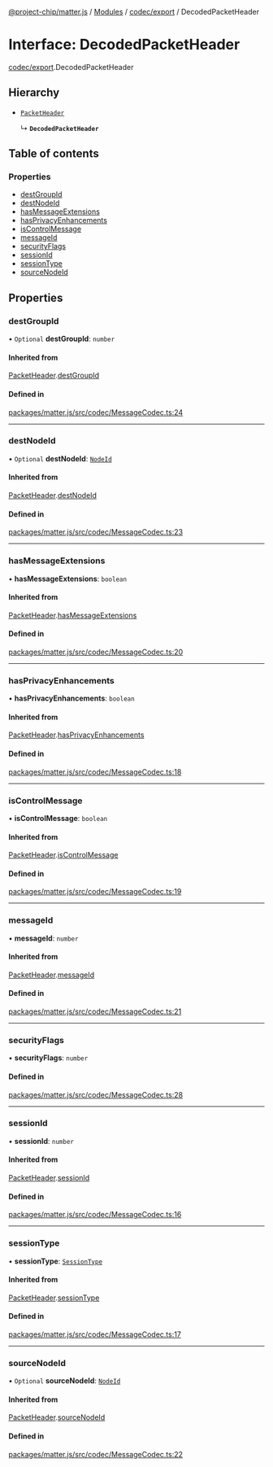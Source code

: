 [@project-chip/matter.js](../README.md) / [Modules](../modules.md) / [codec/export](../modules/codec_export.md) / DecodedPacketHeader

# Interface: DecodedPacketHeader

[codec/export](../modules/codec_export.md).DecodedPacketHeader

## Hierarchy

- [`PacketHeader`](codec_export.PacketHeader.md)

  ↳ **`DecodedPacketHeader`**

## Table of contents

### Properties

- [destGroupId](codec_export.DecodedPacketHeader.md#destgroupid)
- [destNodeId](codec_export.DecodedPacketHeader.md#destnodeid)
- [hasMessageExtensions](codec_export.DecodedPacketHeader.md#hasmessageextensions)
- [hasPrivacyEnhancements](codec_export.DecodedPacketHeader.md#hasprivacyenhancements)
- [isControlMessage](codec_export.DecodedPacketHeader.md#iscontrolmessage)
- [messageId](codec_export.DecodedPacketHeader.md#messageid)
- [securityFlags](codec_export.DecodedPacketHeader.md#securityflags)
- [sessionId](codec_export.DecodedPacketHeader.md#sessionid)
- [sessionType](codec_export.DecodedPacketHeader.md#sessiontype)
- [sourceNodeId](codec_export.DecodedPacketHeader.md#sourcenodeid)

## Properties

### destGroupId

• `Optional` **destGroupId**: `number`

#### Inherited from

[PacketHeader](codec_export.PacketHeader.md).[destGroupId](codec_export.PacketHeader.md#destgroupid)

#### Defined in

[packages/matter.js/src/codec/MessageCodec.ts:24](https://github.com/project-chip/matter.js/blob/b7330d72/packages/matter.js/src/codec/MessageCodec.ts#L24)

___

### destNodeId

• `Optional` **destNodeId**: [`NodeId`](../modules/datatype_export.md#nodeid)

#### Inherited from

[PacketHeader](codec_export.PacketHeader.md).[destNodeId](codec_export.PacketHeader.md#destnodeid)

#### Defined in

[packages/matter.js/src/codec/MessageCodec.ts:23](https://github.com/project-chip/matter.js/blob/b7330d72/packages/matter.js/src/codec/MessageCodec.ts#L23)

___

### hasMessageExtensions

• **hasMessageExtensions**: `boolean`

#### Inherited from

[PacketHeader](codec_export.PacketHeader.md).[hasMessageExtensions](codec_export.PacketHeader.md#hasmessageextensions)

#### Defined in

[packages/matter.js/src/codec/MessageCodec.ts:20](https://github.com/project-chip/matter.js/blob/b7330d72/packages/matter.js/src/codec/MessageCodec.ts#L20)

___

### hasPrivacyEnhancements

• **hasPrivacyEnhancements**: `boolean`

#### Inherited from

[PacketHeader](codec_export.PacketHeader.md).[hasPrivacyEnhancements](codec_export.PacketHeader.md#hasprivacyenhancements)

#### Defined in

[packages/matter.js/src/codec/MessageCodec.ts:18](https://github.com/project-chip/matter.js/blob/b7330d72/packages/matter.js/src/codec/MessageCodec.ts#L18)

___

### isControlMessage

• **isControlMessage**: `boolean`

#### Inherited from

[PacketHeader](codec_export.PacketHeader.md).[isControlMessage](codec_export.PacketHeader.md#iscontrolmessage)

#### Defined in

[packages/matter.js/src/codec/MessageCodec.ts:19](https://github.com/project-chip/matter.js/blob/b7330d72/packages/matter.js/src/codec/MessageCodec.ts#L19)

___

### messageId

• **messageId**: `number`

#### Inherited from

[PacketHeader](codec_export.PacketHeader.md).[messageId](codec_export.PacketHeader.md#messageid)

#### Defined in

[packages/matter.js/src/codec/MessageCodec.ts:21](https://github.com/project-chip/matter.js/blob/b7330d72/packages/matter.js/src/codec/MessageCodec.ts#L21)

___

### securityFlags

• **securityFlags**: `number`

#### Defined in

[packages/matter.js/src/codec/MessageCodec.ts:28](https://github.com/project-chip/matter.js/blob/b7330d72/packages/matter.js/src/codec/MessageCodec.ts#L28)

___

### sessionId

• **sessionId**: `number`

#### Inherited from

[PacketHeader](codec_export.PacketHeader.md).[sessionId](codec_export.PacketHeader.md#sessionid)

#### Defined in

[packages/matter.js/src/codec/MessageCodec.ts:16](https://github.com/project-chip/matter.js/blob/b7330d72/packages/matter.js/src/codec/MessageCodec.ts#L16)

___

### sessionType

• **sessionType**: [`SessionType`](../enums/codec_export.SessionType.md)

#### Inherited from

[PacketHeader](codec_export.PacketHeader.md).[sessionType](codec_export.PacketHeader.md#sessiontype)

#### Defined in

[packages/matter.js/src/codec/MessageCodec.ts:17](https://github.com/project-chip/matter.js/blob/b7330d72/packages/matter.js/src/codec/MessageCodec.ts#L17)

___

### sourceNodeId

• `Optional` **sourceNodeId**: [`NodeId`](../modules/datatype_export.md#nodeid)

#### Inherited from

[PacketHeader](codec_export.PacketHeader.md).[sourceNodeId](codec_export.PacketHeader.md#sourcenodeid)

#### Defined in

[packages/matter.js/src/codec/MessageCodec.ts:22](https://github.com/project-chip/matter.js/blob/b7330d72/packages/matter.js/src/codec/MessageCodec.ts#L22)
